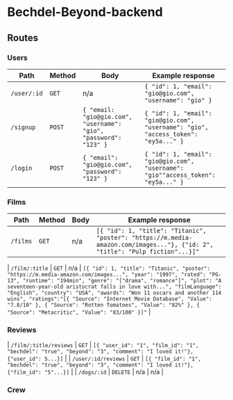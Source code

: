 # Bechdel-Beyond-backend

## Routes

### Users

| Path        | Method | Body                                                              | Example response                                                                    |
| ----------- | ------ | ----------------------------------------------------------------- | ----------------------------------------------------------------------------------- |
| `/user/:id` | `GET`  | n/a                                                               | `{ "id": 1, "email": "gio@gio.com", "username": "gio" }`                            |
| `/signup`   | `POST` | `{ "email: "gio@gio.com", "username": "gio", "password": "123" }` | `{ "id": 1, "email": "gio@gio.com", "username": "gio", "access_token": "ey5a..." }` |
| `/login`    | `POST` | `{ "email": "gio@gio.com", "password": "123" }`                   | `{ "id": 1, "email": "gio@gio.com", "username": "gio""access_token": "ey5a..." }`   |

<!--May need to add PUT and DELETE routes for user reviews/account details -->

### Films

| Path     | Method | Body | Example response                                                                                                             |
| -------- | ------ | ---- | ---------------------------------------------------------------------------------------------------------------------------- |
| `/films` | `GET`  | n/a  | `[{ "id": 1, "title": "Titanic", "poster": "https://m.media-amazon.com/images..."}, {"id: 2", "title": "Pulp fiction"...}]"` |

| `/film/:title` | `GET` | n/a | `[{ "id": 1, "title": "Titanic", "poster": "https://m.media-amazon.com/images...", "year": "1997", "rated": "PG-13", "runtime": "194min", "genre": "["drama", "romance"]", "plot": "A seventeen-year-old aristocrat falls in love with...", "filmLanguage": "English", "country": "USA", "awards": "Won 11 oscars and another 114 wins", "ratings":"[{ "Source": "Internet Movie Database", "Value": "7.8/10" }, { "Source": "Rotten Tomatoes", "Value": "82%" }, { "Source": "Metacritic", "Value": "83/100" }]"` |

<!--Handlers to generate Join tables for reviews and crew -->

### Reviews

| `/film/:title/reviews` | `GET` | `[{ "user_id": "1", "film_id": "1", "bechdel": "true", "beyond": "3", "comment": "I loved it!"}, {"user_id": 5...}]` |
| `/user/:id/reviews` | `GET` | `[{ "film_id": "1", "bechdel": "true", "beyond": "3", "comment": "I loved it!"}, {"film_id": "5"...}]` |
| `/dogs/:id` | `DELETE` | n/a | n/a |

### Crew
